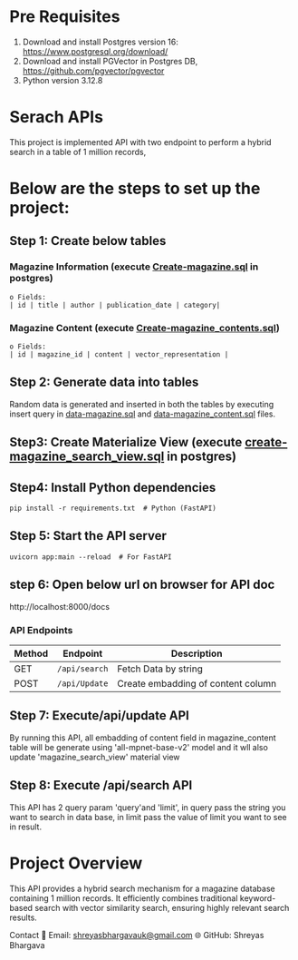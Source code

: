 # Pre Requisites
1. Download and install Postgres version 16: https://www.postgresql.org/download/
2. Download and install PGVector in Postgres DB, https://github.com/pgvector/pgvector
3. Python version 3.12.8

# Serach APIs

This project is implemented API with two endpoint to perform a hybrid search in a table of 1 million records, 

# Below are the steps to set up the project:

## Step 1: Create below tables 

### Magazine Information (execute [Create-magazine.sql](Create-magazine.sql) in postgres)
    o Fields:
    | id | title | author | publication_date | category|

### Magazine Content (execute [Create-magazine_contents.sql](Create-magazine_contents.sql))
    o Fields:
    | id | magazine_id | content | vector_representation |
    
## Step 2: Generate data into tables 
Random data is generated and inserted in both the tables by executing insert query in [data-magazine.sql](data-magazine.sql) and [data-magazine_content.sql](data-magazine_content.sql) files.

## Step3: Create Materialize View (execute [create-magazine_search_view.sql](create-magazine_search_view.sql) in postgres)

## Step4: Install Python dependencies
    pip install -r requirements.txt  # Python (FastAPI)

## Step 5: Start the API server
    uvicorn app:main --reload  # For FastAPI    

## step 6: Open below url on browser for API doc
http://localhost:8000/docs


### API Endpoints
| Method | Endpoint        | Description          |
|--------|-----------------|----------------------|
| GET    | `/api/search`   | Fetch Data by string |
| POST   | `/api/Update`   | Create embadding of content column|  


## Step 7: Execute/api/update API
By running this API, all embadding of content field in magazine_content table will be generate using 'all-mpnet-base-v2' model
and it wll also update 'magazine_search_view' material view

## Step 8: Execute /api/search API
This API has 2 query param 'query'and 'limit', in query pass the string you want to search in data base, in limit pass the value of limit you want to see in result.

# Project Overview
This API provides a hybrid search mechanism for a magazine database containing 1 million records. It efficiently combines traditional keyword-based search with vector similarity search, ensuring highly relevant search results.


Contact
📩 Email: shreyasbhargavauk@gmail.com
🌐 GitHub: Shreyas Bhargava
